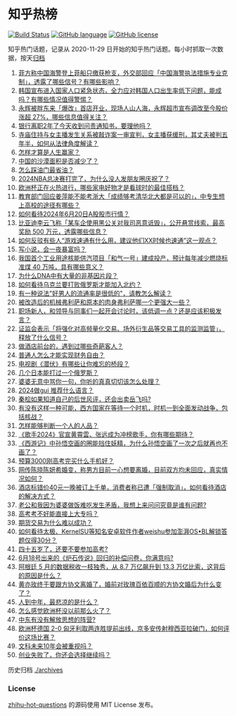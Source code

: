 # 知乎热榜
[![Build Status](https://github.com/ToWeLong/zhihu-hot-questions/workflows/CI/badge.svg)](https://github.com/ToWeLong/zhihu-hot-questions/actions)
[![GitHub language](https://img.shields.io/badge/language-golang-orange.svg)](https://golang.org/)
[![GitHub license](https://img.shields.io/github/license/ToWeLong/zhihu-hot-questions)](https://github.com/ToWeLong/zhihu-hot-questions/blob/main/LICENSE)

知乎热门话题，记录从 2020-11-29 日开始的知乎热门话题。每小时抓取一次数据，按天[归档](./archives)

<!-- BEGIN -->

1. [菲方称中国海警登上菲船只缴获枪支，外交部回应「中国海警执法措施专业克制」，透露了哪些信号？有哪些影响？](https://www.zhihu.com/question/659334154)
1. [韩国宣布进入国家人口紧急状态，全力应对韩国人口出生率低下问题，能成吗？有哪些情况值得警惕？](https://www.zhihu.com/question/659345417)
1. [永辉被胖东来「爆改」首店开业，现场人山人海，永辉超市宣布调改至今股价涨超 27%，哪些信息值得关注？](https://www.zhihu.com/question/659329096)
1. [银行离职2年了今天收到问责通知书，要理他吗？](https://www.zhihu.com/question/657313005)
1. [寺庙住持与女主播发生关系被敲诈案一审宣判，女主播获缓刑，其丈夫被判五年半，如何从法律角度解读？](https://www.zhihu.com/question/659357707)
1. [怎样才算是人生赢家？](https://www.zhihu.com/question/24276774)
1. [中国的沙漠面积是否减少了？](https://www.zhihu.com/question/264303518)
1. [怎么踩油门最省油？](https://www.zhihu.com/question/658808750)
1. [2024NBA总决赛打完了，为什么没人发朋友圈庆祝了？](https://www.zhihu.com/question/659229593)
1. [欧洲杯正在火热进行，哪些家电好物才是看球时的最佳搭档？](https://www.zhihu.com/question/659310231)
1. [教育部门回应姜萍能不能考浙大「成绩够考清华北大都是可以的」，中专生想上高校的途径有哪些？](https://www.zhihu.com/question/659324044)
1. [如何看待2024年6月20日A股股市行情？](https://www.zhihu.com/question/659310418)
1. [比亚迪李云飞称「某车企使用黑公关对我司恶意诋毁」，公开悬赏线索，最高奖励 500 万元，透露哪些信息？](https://www.zhihu.com/question/659347020)
1. [如何反驳有些人“游戏速通有什么用，建议他们XX时候也速通”这一观点？](https://www.zhihu.com/question/659309004)
1. [写小说，会一夜暴富吗？](https://www.zhihu.com/question/654841600)
1. [我国首个工业用途核能供汽项目「和气一号」建成投产，预计每年减少燃烧标准煤 40 万吨，具有哪些意义？](https://www.zhihu.com/question/659310177)
1. [为什么DNA中有大量的非基因片段？](https://www.zhihu.com/question/659306393)
1. [如何看待乌克兰要打败俄罗斯才能加入北约？](https://www.zhihu.com/question/659329413)
1. [有一种说法"好男人的流通率是很低的"，请教怎么解读？](https://www.zhihu.com/question/659183043)
1. [被改造后的机械弗利萨和原本的肉身弗利萨哪一个更强大一些？](https://www.zhihu.com/question/413902588)
1. [职场新人，和领导与同事们一起开会讨论时，该低调一点？还是应该积极发言？](https://www.zhihu.com/question/659273324)
1. [证监会表示「将强化对高频量化交易、场外衍生品等交易工具的监测监管」，释放了什么信号？](https://www.zhihu.com/question/659312235)
1. [做酒店前台的，遇到过哪些奇葩客人？](https://www.zhihu.com/question/266247465)
1. [普通人怎么才能实现财务自由？](https://www.zhihu.com/question/659181271)
1. [电视剧《潜伏》有哪些让你难忘的桥段？](https://www.zhihu.com/question/403385855)
1. [几个日本能打过一个俄罗斯？](https://www.zhihu.com/question/629721863)
1. [婆婆无意中骂你一句，你听的真真切切该怎么处理？](https://www.zhihu.com/question/653253778)
1. [2024做gui 推荐什么语言？](https://www.zhihu.com/question/656610441)
1. [秦桧如果知道自己的后世风评，还会出卖岳飞吗?](https://www.zhihu.com/question/656068824)
1. [有没有这样一种可能，西方国家在等待一个时机，时机一到全面发动战争，包括核战？](https://www.zhihu.com/question/659218699)
1. [怎样能够判断一个人的人品？](https://www.zhihu.com/question/656990863)
1. [《歌手2024》官宣黄霄雲、张远成为冲榜歌手，你有哪些期待？](https://www.zhihu.com/question/659343446)
1. [《西游记》中孙悟空画的圈能挡住妖精，为什么孙悟空画了一次之后就再也不画了？](https://www.zhihu.com/question/529003951)
1. [预算3000刚高考完买什么手机好？](https://www.zhihu.com/question/658577524)
1. [网传陈晓陈妍希婚变，称男方目前一心想要离婚，目前双方均未回应，真实情况如何？](https://www.zhihu.com/question/659322847)
1. [酒店标错价40元一晚被订上千单，消费者称已遭「强制取消」，如何看待酒店的解决方式？](https://www.zhihu.com/question/659252649)
1. [老公和我因为婆婆做饭难吃发生矛盾，我想上来问问究竟是谁有问题?](https://www.zhihu.com/question/659175009)
1. [高考考不好能直接上大专吗？](https://www.zhihu.com/question/659255623)
1. [期货交易为什么难以成功？](https://www.zhihu.com/question/654928072)
1. [如何看待太极、KernelSU等知名安卓软件作者weishu参加澎湃OS•BL解锁答题仅得30分？](https://www.zhihu.com/question/659213282)
1. [四十五岁了，还要不要参加高考?](https://www.zhihu.com/question/658919893)
1. [6月18号出来的《炉石传说》回归的补偿问卷，你满意吗?](https://www.zhihu.com/question/659282762)
1. [阿根廷 5 月的数据税收一枝独秀，从 8.7 万亿飙升到 13.3 万亿比索，这背后的原因是什么？](https://www.zhihu.com/question/659027059)
1. [黄亦玫终于要跟方协文离婚了，婚前对玫瑰百依百顺的方协文婚后为什么变了？](https://www.zhihu.com/question/659224567)
1. [人到中年，最悲凉的是什么？](https://www.zhihu.com/question/659021054)
1. [怎么感觉欧洲杯没以前那么火了？](https://www.zhihu.com/question/659189901)
1. [中东有没有解放思想的阵营?](https://www.zhihu.com/question/659127370)
1. [欧洲杯德国 2-0 匈牙利取两连胜提前出线，京多安传射穆西亚拉破门，如何评价这场比赛？](https://www.zhihu.com/question/659327617)
1. [文科未来10年会被重视吗？](https://www.zhihu.com/question/657118582)
1. [创业失败了，你还会选择继续吗？](https://www.zhihu.com/question/655618678)

<!-- END -->

历史归档 [./archives](./archives)


### License
[zhihu-hot-questions](https://github.com/towelong/zhihu-hot-questions) 的源码使用 MIT License 发布。